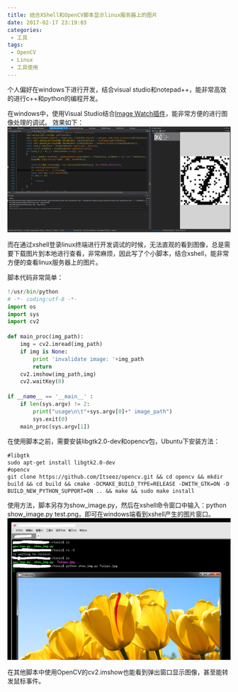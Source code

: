 ```yaml
---
title: 结合XShell和OpenCV脚本显示linux服务器上的图片
date: 2017-02-17 23:19:03
categories:
 - 工具
tags:
 - OpenCV
 - Linux
 - 工具使用
---
```


个人偏好在windows下进行开发，结合visual studio和notepad++，能非常高效的进行c++和python的编程开发。

在windows中，使用Visual Studio结合[Image Watch插件](https://marketplace.visualstudio.com/items?itemName=WolfKienzle.ImageWatch)，能非常方便的进行图像处理的调试。
效果如下：
![Image Watch](xshell-opencv-display-image-on-linux/VS-Image-Watch.png)  

而在通过xshell登录linux终端进行开发调试的时候，无法直观的看到图像，总是需要下载图片到本地进行查看，非常麻烦，因此写了个小脚本，结合xshell，能非常方便的查看linux服务器上的图片。

脚本代码非常简单：
```python
!/usr/bin/python
# -*- coding:utf-8 -*-  
import os
import sys
import cv2

def main_proc(img_path):
    img = cv2.imread(img_path)
    if img is None:
        print 'invalidate image: '+img_path
        return
    cv2.imshow(img_path,img)
    cv2.waitKey(0)

if __name__ == '__main__' :
    if len(sys.argv) != 2:
        print("usage\n\t"+sys.argv[0]+" image_path")
        sys.exit(0)
    main_proc(sys.argv[1])
```

在使用脚本之前，需要安装libgtk2.0-dev和opencv包，Ubuntu下安装方法：
```shell
#libgtk
sudo apt-get install libgtk2.0-dev
#opencv
git clone https://github.com/Itseez/opencv.git && cd opencv && mkdir build && cd build && cmake -DCMAKE_BUILD_TYPE=RELEASE -DWITH_GTK=ON -D BUILD_NEW_PYTHON_SUPPORT=ON .. && make && sudo make install
```

使用方法，脚本另存为show_image.py，然后在xshell命令窗口中输入：python show_image.py test.png，即可在windows端看到xshell产生的图片窗口。
![](xshell-opencv-display-image-on-linux/XShell-OpenCV.png)

在其他脚本中使用OpenCV的cv2.imshow也能看到弹出窗口显示图像，甚至能转发鼠标事件。

